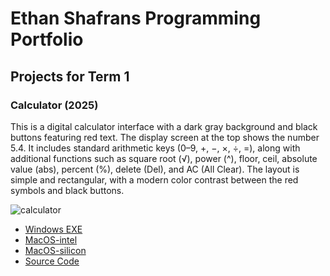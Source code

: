 # Ethan Shafrans Programming Portfolio

## Projects for Term 1

### Calculator (2025)

This is a digital calculator interface with a dark gray background and black buttons featuring red text. The display screen at the top shows the number 5.4. It includes standard arithmetic keys (0–9, +, −, ×, ÷, =), along with additional functions such as square root (√), power (^), floor, ceil, absolute value (abs), percent (%), delete (Del), and AC (All Clear). The layout is simple and rectangular, with a modern color contrast between the red symbols and black buttons.



![calculator](https://github.com/9730837/portfolio-p3/blob/main/images/calculator.png?raw=true)

*   [Windows EXE]()
*   [MacOS-intel]()
*   [MacOS-silicon]()
*   [Source Code](https://github.com/9730837/portfolio-p3/tree/main/src/Calculator)


